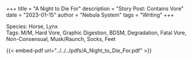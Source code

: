 +++
title = "A Night to Die For"
description = "Story Post: Contains Vore"
date = "2023-01-15"
author = "Nebula System"
tags = "Writing"
+++

Species: Horse, Lynx\
Tags: M/M, Hard Vore, Graphic Digestion, BDSM, Degradation, Fatal Vore, Non-Consensual, Musk/Raunch, Socks, Feet

{{< embed-pdf url="../../../pdfs/A_Night_to_Die_For.pdf" >}}
